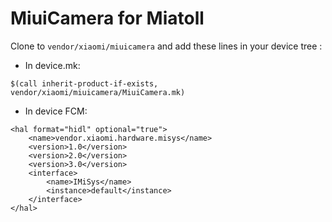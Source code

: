 # MiuiCamera for Miatoll

Clone to `vendor/xiaomi/miuicamera` and add these lines in your device tree :
- In device.mk:
```
$(call inherit-product-if-exists, vendor/xiaomi/miuicamera/MiuiCamera.mk)
```
- In device FCM:
```
<hal format="hidl" optional="true">
    <name>vendor.xiaomi.hardware.misys</name>
    <version>1.0</version>
    <version>2.0</version>
    <version>3.0</version>
    <interface>
        <name>IMiSys</name>
        <instance>default</instance>
    </interface>
</hal>
```
